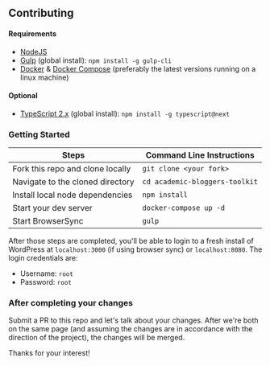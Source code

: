 ## Contributing

#### Requirements
- [NodeJS](https://nodejs.org)
- [Gulp](https://github.com/gulpjs/gulp) (global install): `npm install -g gulp-cli`
- [Docker](https://github.com/docker/docker) & [Docker Compose](https://github.com/docker/compose) (preferably the latest versions running on a linux machine)

#### Optional
- [TypeScript 2.x](https://github.com/Microsoft/TypeScript) (global install): `npm install -g typescript@next`

### Getting Started
  Steps  |  Command Line Instructions  
---------|----------------------------
Fork this repo and clone locally | `git clone <your fork>`
Navigate to the cloned directory | `cd academic-bloggers-toolkit`
Install local node dependencies | `npm install`
Start your dev server | `docker-compose up -d`
Start BrowserSync | `gulp`

After those steps are completed, you'll be able to login to a fresh install of WordPress at `localhost:3000` (if using browser sync) or `localhost:8080`. The login credentials are:
- Username: `root`
- Password: `root`

### After completing your changes
Submit a PR to this repo and let's talk about your changes. After we're both on the same page (and assuming the changes are in accordance with the direction of the project), the changes will be merged.

Thanks for your interest!
